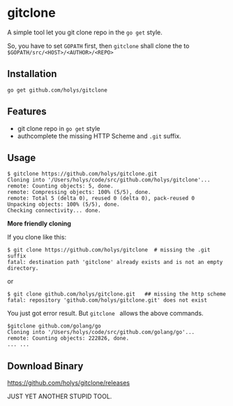 # gitclone
A  simple tool let you git clone repo  in the `go get` style.

So, you have to set `GOPATH` first, then `gitclone` shall clone the <repo> to `$GOPATH/src/<HOST>/<AUTHOR>/<REPO>`

## Installation

    go get github.com/holys/gitclone

## Features

- git clone repo in `go get` style
- authcomplete the missing HTTP Scheme and `.git` suffix.


## Usage

```
$ gitclone https://github.com/holys/gitclone.git
Cloning into '/Users/holys/code/src/github.com/holys/gitclone'...
remote: Counting objects: 5, done.
remote: Compressing objects: 100% (5/5), done.
remote: Total 5 (delta 0), reused 0 (delta 0), pack-reused 0
Unpacking objects: 100% (5/5), done.
Checking connectivity... done.
```

**More friendly cloning**

If you clone like this:

```
$ git clone https://github.com/holys/gitclone  # missing the .git suffix
fatal: destination path 'gitclone' already exists and is not an empty directory.
```

or 

```
$ git clone github.com/holys/gitclone.git   ## missing the http scheme
fatal: repository 'github.com/holys/gitclone.git' does not exist
```

You just got error result. But `gitclone `  allows the above commands.

```
$gitclone github.com/golang/go
Cloning into '/Users/holys/code/src/github.com/golang/go'...
remote: Counting objects: 222826, done.
... ...
```

## Download Binary

https://github.com/holys/gitclone/releases

JUST YET ANOTHER STUPID TOOL.
